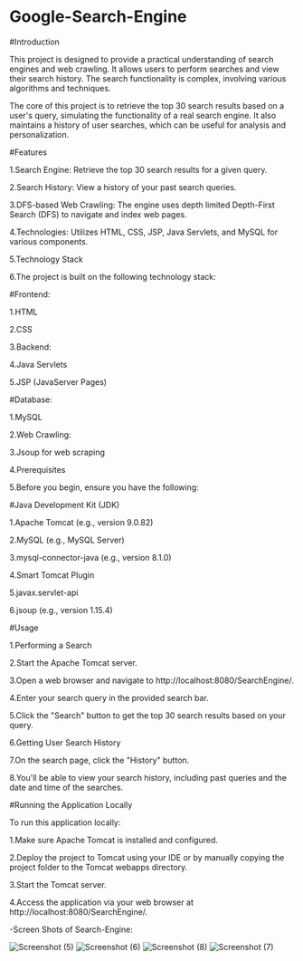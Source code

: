 # Google-Search-Engine

#Introduction

This project is designed to provide a practical understanding of search engines and web crawling. It allows users to perform searches and view their search history. The search functionality is complex, involving various algorithms and techniques.

The core of this project is to retrieve the top 30 search results based on a user's query, simulating the functionality of a real search engine. It also maintains a history of user searches, which can be useful for analysis and personalization.

#Features

1.Search Engine: Retrieve the top 30 search results for a given query.

2.Search History: View a history of your past search queries.

3.DFS-based Web Crawling: The engine uses depth limited Depth-First Search (DFS) to navigate and index web pages.

4.Technologies: Utilizes HTML, CSS, JSP, Java Servlets, and MySQL for various components.

5.Technology Stack

6.The project is built on the following technology stack:

#Frontend:

1.HTML

2.CSS

3.Backend:

4.Java Servlets

5.JSP (JavaServer Pages)

#Database:

1.MySQL

2.Web Crawling:

3.Jsoup for web scraping

4.Prerequisites

5.Before you begin, ensure you have the following:

#Java Development Kit (JDK)

1.Apache Tomcat (e.g., version 9.0.82)

2.MySQL (e.g., MySQL Server)

3.mysql-connector-java (e.g., version 8.1.0)

4.Smart Tomcat Plugin

5.javax.servlet-api

6.jsoup (e.g., version 1.15.4)

#Usage

1.Performing a Search

2.Start the Apache Tomcat server.

3.Open a web browser and navigate to http://localhost:8080/SearchEngine/.

4.Enter your search query in the provided search bar.

5.Click the "Search" button to get the top 30 search results based on your query.

6.Getting User Search History

7.On the search page, click the "History" button.

8.You'll be able to view your search history, including past queries and the date and time of the searches.

#Running the Application Locally

To run this application locally:

1.Make sure Apache Tomcat is installed and configured.

2.Deploy the project to Tomcat using your IDE or by manually copying the project folder to the Tomcat webapps directory.

3.Start the Tomcat server.

4.Access the application via your web browser at http://localhost:8080/SearchEngine/.

-Screen Shots of Search-Engine: 

![Screenshot (5)](https://github.com/rishabh0085/Google-Search-Engine/assets/52191143/32ea2462-6ade-4c2a-9b33-244fa76e8bf7)
![Screenshot (6)](https://github.com/rishabh0085/Google-Search-Engine/assets/52191143/3a13e05a-c758-48a1-a25c-7faaf7d24ff4)
![Screenshot (8)](https://github.com/rishabh0085/Google-Search-Engine/assets/52191143/b15d6a2e-f2ff-4d21-b1a1-67382b280386)
![Screenshot (7)](https://github.com/rishabh0085/Google-Search-Engine/assets/52191143/b58ae44d-28e7-47f9-916a-cba08cc4aa9e)

